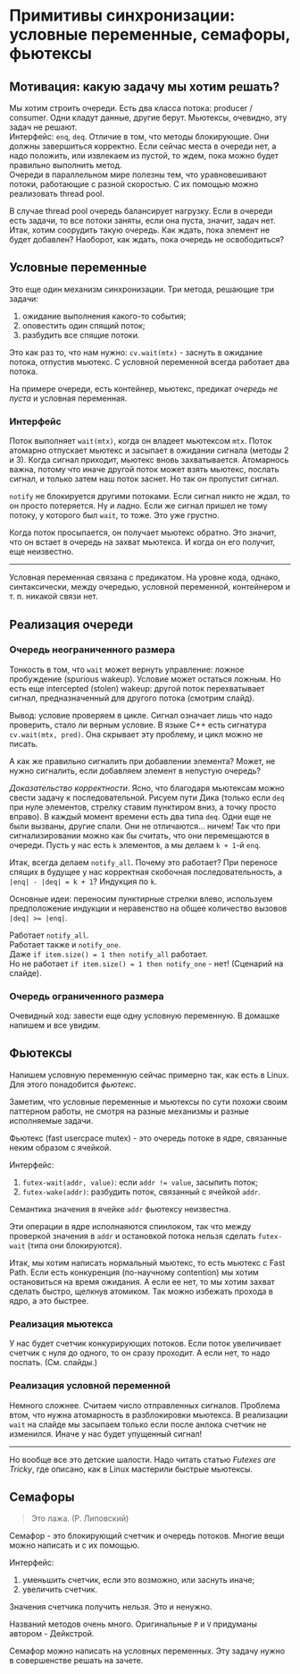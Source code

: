 # Примитивы синхронизации: условные переменные, семафоры, фьютексы

## Мотивация: какую задачу мы хотим решать?
Мы хотим строить очереди. Есть два класса потока: producer / consumer. Одни кладут данные, другие берут. Мьютексы, очевидно, эту задач не решают.  
Интерфейс: `enq`, `deq`. Отличие в том, что методы блокирующие. Они должны завершиться корректно. Если сейчас места
в очереди нет, а надо положить, или извлекаем из пустой, то ждем, пока можно будет правильно выполнить метод.  
Очереди в параллельном мире полезны тем, что уравновешивают потоки, работающие с разной скоростью.
С их помощью можно реализовать thread pool.  

В случае thread pool очередь балансирует нагрузку. Если в очереди есть задачи, то все потоки заняты, если она пуста,
значит, задач нет.  
Итак, хотим соорудить такую очередь. Как ждать, пока элемент не будет добавлен? Наоборот, как ждать, пока очередь не освободиться?  

## Условные переменные
Это еще один механизм синхронизации. Три метода, решающие три задачи:

1. ожидание выполнения какого-то события;
2. оповестить один спящий поток;
3. разбудить все спящие потоки.

Это как раз то, что нам нужно: `cv.wait(mtx)` - заснуть в ожидание потока, отпустив мьютекс. С условной переменной всегда работает два потока.

На примере очереди, есть контейнер, мьютекс, предикат _очередь не пуста_ и условная переменная.

### Интерфейс
Поток выполняет `wait(mtx)`, когда он владеет мьютексом `mtx`. Поток атомарно отпускает мьютекс и засыпает в ожидании сигнала (методы 2 и 3). Когда сигнал приходит, мьютекс вновь захватывается. Атомарнось важна, потому что иначе другой поток может взять мьютекс, послать сигнал, и только затем наш поток заснет. Но так он пропустит сигнал.

`notify` не блокируется другими потоками. Если сигнал никто не ждал, то он просто потеряется. Ну и ладно. Если же сигнал пришел не тому потоку, у которого был `wait`, то тоже. Это уже грустно.

Когда поток просыпается, он получает мьютекс обратно. Это значит, что он встает в очередь на захват мьютекса. И когда он его получит, еще неизвестно.

***

Условная переменная связана с предикатом. На уровне кода, однако, синтаксически, между очередью, условной переменной, контейнером и т. п. никакой связи нет.

## Реализация очереди

### Очередь неограниченного размера

Тонкость в том, что `wait` может вернуть управление: ложное пробуждение (spurious wakeup). Условие может остаться ложным. Но есть еще intercepted (stolen) wakeup: другой поток перехватывает сигнал, предназначенный для другого потока (смотрим слайд).

Вывод: условие проверяем в цикле. Сигнал означает лишь что надо проверить, стало ли верным условие. В языке C++ есть сигнатура `cv.wait(mtx, pred)`. Она скрывает эту проблему, и цикл можно не писать.

А как же правильно сигналить при добавлении элемента? Может, не нужно сигналить, если добавляем элемент в непустую очередь?

_Доказательство корректности_. Ясно, что благодаря мьютексам можно свести задачу к последовательной. Рисуем пути Дика (только если `deq` при нуле элементов, стрелку ставим пунктиром вниз, а точку просто вправо). В каждый момент времени есть два типа `deq`. Одни еще не были вызваны, другие спали. Они не отличаются... ничем! Так что при сигнализировании можно как бы считать, что они перемещаются в очереди. Пусть у нас есть `k` элементов, а мы делаем `k + 1`-й `enq`.

Итак, всегда делаем `notify_all`. Почему это работает? При переносе спящих в будущее у нас корректная скобочная последовательность, а `|enq| - |deq| = k + 1`? Индукция по `k`.

Основные идеи: переносим пунктирные стрелки влево, используем предположение индукции и неравенство на общее количество вызовов `|deq| >= |enq|`.

Работает `notify_all`.  
Работает также и `notify_one`.  
Даже `if item.size() = 1 then notify_all` работает.  
Но не работает `if item.size() = 1 then notify_one` - нет! (Сценарий на слайде).

### Очередь ограниченного размера

Очевидный ход: завести еще одну условную переменную. В домашке напишем и все увидим.

## Фьютексы

Напишем условную переменную сейчас примерно так, как есть в Linux. Для этого понадобится _фьютекс_.

Заметим, что условные переменные и мьютексы по сути похожи своим паттерном работы, не смотря на разные механизмы и разные исполняемые задачи.

Фьютекс (fast usercpace mutex) - это очередь потоке в ядре, связанные неким образом с ячейкой.

Интерфейс:

1. `futex-wait(addr, value)`: если `addr != value`, засыпить поток;
2. `futex-wake(addr)`: разбудить поток, связанный с ячейкой `addr`.

Семантика значения в ячейке `addr` фьютексу неизвестна.

Эти операции в ядре исполнаяются спинлоком, так что между проверкой значения в `addr` и остановкой потока нельзя сделать `futex-wait` (типа они блокируются).

Итак, мы хотим написать нормальный мьютекс, то есть мьютекс с Fast Path. Если есть конкуренция (по-научному contention) мы хотим остановиться на время ожидания. А если ее нет, то мы хотим захват сделать быстро, щелкнув атомиком. Так можно избежать прохода в ядро, а это быстрее.

### Реализация мьютекса

У нас будет счетчик конкурирующих потоков. Если поток увеличивает счетчик с нуля до одного, то он сразу проходит. А если нет, то надо поспать. (См. слайды.)

### Реализация условной переменной

Немного сложнее. Считаем число отправленных сигналов. Проблема  втом, что нужна атомарность в разблокировки мьютекса. В реализации `wait` на слайде мы засыпаем только если после анлока счетчик не изменился. Иначе у нас будет упущенный сигнал!

***

Но вообще все это детские шалости. Надо читать статью _Futexes are Tricky_, где описано, как в Linux мастерили быстрые мьютексы.

## Семафоры

> Это лажа. (Р. Липовский)

Семафор - это блокирующий счетчик и очередь потоков. Многие вещи можно написать и с их помощью.

Интерфейс:

1. уменьшить счетчик, если это возможно, или заснуть иначе;
2. увеличить счетчик.

Значения счетчика получить нельзя. Это и ненужно.

Названий методов очень много. Оригинальные `P` и `V` придуманы автором - Дейкстрой.

Семафор можно написать на условных переменных. Эту задачу нужно в совершенстве решать на зачете.
